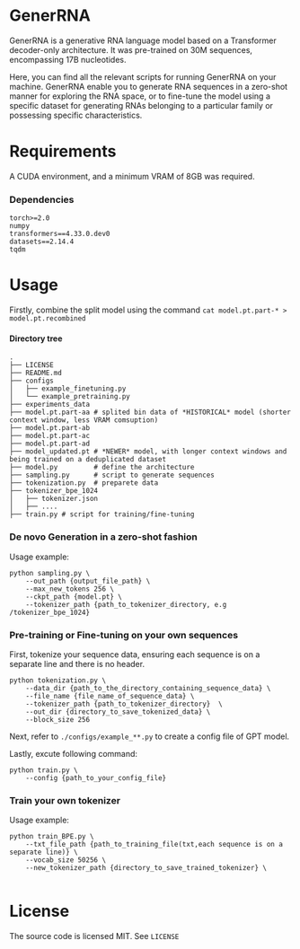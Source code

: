 # GenerRNA
GenerRNA is a generative RNA language model based on a Transformer decoder-only architecture. It was pre-trained on 30M sequences, encompassing 17B nucleotides.

Here, you can find all the relevant scripts for running GenerRNA on your machine. GenerRNA enable you to generate RNA sequences in a zero-shot manner for exploring the RNA space, or to fine-tune the model using a specific dataset for generating RNAs belonging to a particular family or possessing specific characteristics.

# Requirements
A CUDA environment, and a minimum VRAM of 8GB was required.
### Dependencies
```
torch>=2.0
numpy
transformers==4.33.0.dev0
datasets==2.14.4
tqdm
```

# Usage
Firstly, combine the split model using the command `cat model.pt.part-* > model.pt.recombined`
#### Directory tree
```
.
├── LICENSE
├── README.md
├── configs 
│   ├── example_finetuning.py
│   └── example_pretraining.py
├── experiments_data
├── model.pt.part-aa # splited bin data of *HISTORICAL* model (shorter context window, less VRAM comsuption)
├── model.pt.part-ab 
├── model.pt.part-ac
├── model.pt.part-ad
├── model_updated.pt # *NEWER* model, with longer context windows and being trained on a deduplicated dataset
├── model.py         # define the architecture
├── sampling.py      # script to generate sequences
├── tokenization.py  # preparete data
├── tokenizer_bpe_1024
│   ├── tokenizer.json
│   ├── ....
├── train.py # script for training/fine-tuning
```

### De novo Generation in a zero-shot fashion
Usage example:
```
python sampling.py \
    --out_path {output_file_path} \
    --max_new_tokens 256 \
    --ckpt_path {model.pt} \
    --tokenizer_path {path_to_tokenizer_directory, e.g /tokenizer_bpe_1024}
```
### Pre-training or Fine-tuning on your own sequences
First, tokenize your sequence data, ensuring each sequence is on a separate line and there is no header.
```
python tokenization.py \
    --data_dir {path_to_the_directory_containing_sequence_data} \
    --file_name {file_name_of_sequence_data} \
    --tokenizer_path {path_to_tokenizer_directory}  \
    --out_dir {directory_to_save_tokenized_data} \
    --block_size 256
```

Next, refer to `./configs/example_**.py` to create a config file of GPT model.

Lastly, excute following command:
```
python train.py \
    --config {path_to_your_config_file}
```

### Train your own tokenizer
Usage example:
```
python train_BPE.py \
    --txt_file_path {path_to_training_file(txt,each sequence is on a separate line)} \
    --vocab_size 50256 \
    --new_tokenizer_path {directory_to_save_trained_tokenizer} \
                
```

# License
The source code is licensed MIT. See `LICENSE`